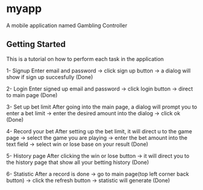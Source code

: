 # myapp

A mobile application named Gambling Controller

## Getting Started

This is a tutorial on how to perform each task in the application

1- Signup 
Enter email and password -> click sign up button -> a dialog will show if sign up succesfully (Done)

2- Login
Enter signed up email and password -> click login button -> direct to main page (Done)

3- Set up bet limit
After going into the main page, a dialog will prompt you to enter a bet limit -> enter the desired amount into the dialog -> click ok (Done)

4- Record your bet
After setting up the bet limit, it will direct u to the game page -> select the game you are playing -> enter the bet amount into the text field -> select win or lose base on your result (Done)

5- History page
After clicking the win or lose button -> it will direct you to the history page that show all your betting history (Done)

6- Statistic 
After a record is done -> go to main page(top left corner back button) -> click the refresh button -> statistic will generate (Done) 
